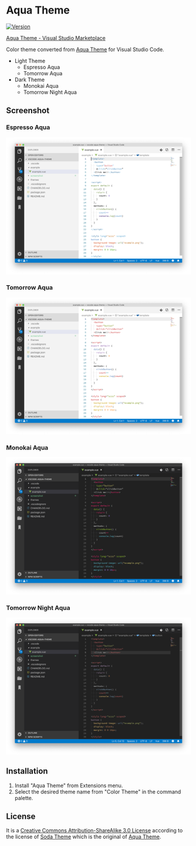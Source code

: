 # Aqua Theme

[![Version](https://vsmarketplacebadge.apphb.com/version/kimulaco.vscode-aqua-theme.svg)](https://marketplace.visualstudio.com/items?itemName=kimulaco.vscode-aqua-theme)

[Aqua Theme - Visual Studio Marketplace](https://marketplace.visualstudio.com/items?itemName=kimulaco.vscode-aqua-theme)

Color theme converted from [Aqua Theme](https://github.com/cafarm/aqua-theme) for Visual Studio Code.

- Light Theme
    - Espresso Aqua
    - Tomorrow Aqua
- Dark Theme
    - Monokai Aqua
    - Tomorrow Night Aqua

## Screenshot

### Espresso Aqua

![](./screenshot/EspressoAqua.png)

### Tomorrow Aqua

![](./screenshot/TomorrowAqua.png)

### Monokai Aqua

![](./screenshot/MonokaiAqua.png)

### Tomorrow Night Aqua

![](./screenshot/TomorrowNightAqua.png)

## Installation

1. Install "Aqua Theme" from Extensions menu.
2. Select the desired theme name from "Color Theme" in the command palette.

## License

It is a [Creative Commons Attribution-ShareAlike 3.0 License](https://creativecommons.org/licenses/by-sa/3.0/) according to the license of [Soda Theme](https://github.com/buymeasoda/soda-theme) which is the original of [Aqua Theme](https://github.com/cafarm/aqua-theme).
